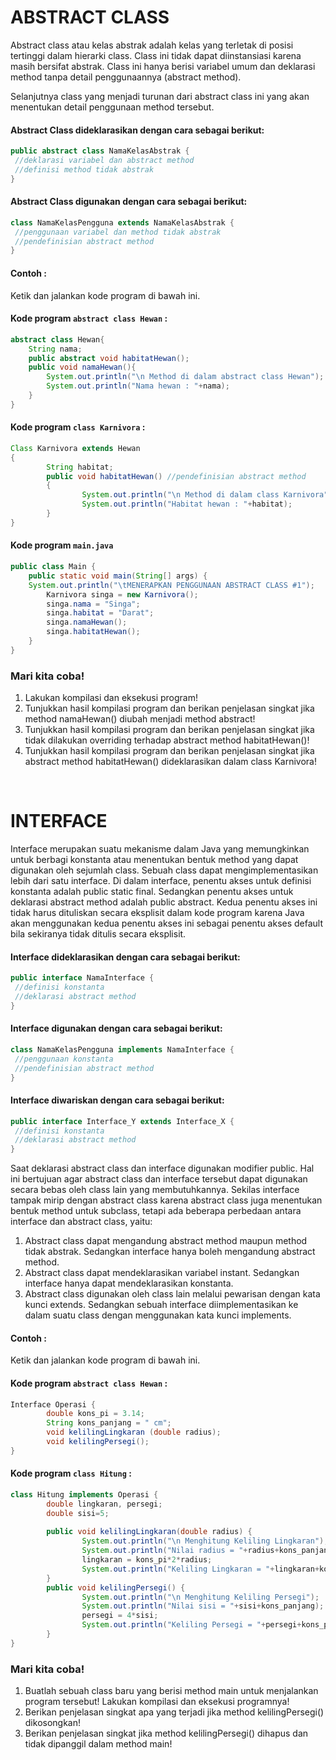 # ABSTRACT CLASS
Abstract class atau kelas abstrak adalah kelas yang terletak di posisi tertinggi dalam hierarki class. Class ini tidak dapat diinstansiasi karena masih bersifat abstrak. Class ini hanya berisi variabel umum dan deklarasi method tanpa detail penggunaannya (abstract method). 


Selanjutnya class yang menjadi turunan dari abstract class ini yang akan menentukan detail penggunaan method tersebut.


#### Abstract Class dideklarasikan dengan cara sebagai berikut:

```java
public abstract class NamaKelasAbstrak {
 //deklarasi variabel dan abstract method
 //definisi method tidak abstrak
}
```

#### Abstract Class digunakan dengan cara sebagai berikut:

```java
class NamaKelasPengguna extends NamaKelasAbstrak {
 //penggunaan variabel dan method tidak abstrak
 //pendefinisian abstract method
}
```

#### Contoh :
Ketik dan jalankan kode program di bawah ini.

#### Kode program `abstract class Hewan` : 
```java
abstract class Hewan{
    String nama;
    public abstract void habitatHewan();
    public void namaHewan(){
        System.out.println("\n Method di dalam abstract class Hewan");
        System.out.println("Nama hewan : "+nama);
    }
}
```
#### Kode program `class Karnivora` : 

```java
Class Karnivora extends Hewan
{
        String habitat;
        public void habitatHewan() //pendefinisian abstract method
        {
                System.out.println("\n Method di dalam class Karnivora");
                System.out.println("Habitat hewan : "+habitat);
        }
}
```
#### Kode program `main.java`

```java
public class Main {
    public static void main(String[] args) {
    System.out.println("\tMENERAPKAN PENGGUNAAN ABSTRACT CLASS #1");
        Karnivora singa = new Karnivora();
        singa.nama = "Singa";
        singa.habitat = "Darat";
        singa.namaHewan();
        singa.habitatHewan();
    }
}        
```

### Mari kita coba!


1. Lakukan kompilasi dan eksekusi program!
2. Tunjukkan hasil kompilasi program dan berikan penjelasan singkat jika method namaHewan() diubah menjadi method abstract!
3. Tunjukkan hasil kompilasi program dan berikan penjelasan singkat jika tidak dilakukan overriding terhadap abstract method habitatHewan()!
4. Tunjukkan hasil kompilasi program dan berikan penjelasan singkat jika abstract method habitatHewan() dideklarasikan dalam class Karnivora!

 <br>

# INTERFACE
Interface merupakan suatu mekanisme dalam Java yang memungkinkan untuk berbagi konstanta atau menentukan bentuk method yang dapat digunakan oleh sejumlah class. Sebuah class dapat mengimplementasikan lebih dari satu interface. Di dalam interface, penentu akses untuk definisi konstanta adalah public static final. Sedangkan penentu akses untuk deklarasi abstract method adalah public abstract. Kedua penentu akses ini tidak harus dituliskan secara eksplisit dalam kode program karena Java akan menggunakan kedua penentu akses ini sebagai penentu akses default bila sekiranya tidak ditulis secara eksplisit.


#### Interface dideklarasikan dengan cara sebagai berikut:

```java
public interface NamaInterface {
 //definisi konstanta
 //deklarasi abstract method
}
```

#### Interface digunakan dengan cara sebagai berikut:

```java
class NamaKelasPengguna implements NamaInterface {
 //penggunaan konstanta
 //pendefinisian abstract method
}
```

#### Interface diwariskan dengan cara sebagai berikut:

```java
public interface Interface_Y extends Interface_X {
 //definisi konstanta
 //deklarasi abstract method
}
```

Saat deklarasi abstract class dan interface digunakan modifier public. Hal ini bertujuan agar abstract class dan interface tersebut dapat digunakan secara bebas oleh class lain yang membutuhkannya. Sekilas interface tampak mirip dengan abstract class karena abstract class juga menentukan bentuk method untuk subclass, tetapi ada beberapa perbedaan antara interface dan abstract class, yaitu:


1. Abstract class dapat mengandung abstract method maupun method tidak abstrak. Sedangkan interface hanya boleh mengandung abstract method.
2. Abstract class dapat mendeklarasikan variabel instant. Sedangkan interface hanya dapat mendeklarasikan konstanta.
3. Abstract class digunakan oleh class lain melalui pewarisan dengan kata kunci extends. Sedangkan sebuah interface diimplementasikan ke dalam suatu class dengan menggunakan kata kunci implements.

#### Contoh : 
Ketik dan jalankan kode program di bawah ini.

#### Kode program `abstract class Hewan` : 

```java
Interface Operasi {
        double kons_pi = 3.14;
        String kons_panjang = " cm";
        void kelilingLingkaran (double radius);
        void kelilingPersegi();
}
```

#### Kode program `class Hitung` :

```java
class Hitung implements Operasi {
        double lingkaran, persegi;
        double sisi=5;
        
        public void kelilingLingkaran(double radius) {
                System.out.println("\n Menghitung Keliling Lingkaran");
                System.out.println("Nilai radius = "+radius+kons_panjang);
                lingkaran = kons_pi*2*radius;
                System.out.println("Keliling Lingkaran = "+lingkaran+kons_panjang";
        }
        public void kelilingPersegi() {
                System.out.println("\n Menghitung Keliling Persegi");
                System.out.println("Nilai sisi = "+sisi+kons_panjang);
                persegi = 4*sisi;
                System.out.println("Keliling Persegi = "+persegi+kons_panjang);
        }
}
```



### Mari kita coba!

1. Buatlah sebuah class baru yang berisi method main untuk menjalankan program tersebut! Lakukan kompilasi dan eksekusi programnya!
2. Berikan penjelasan singkat apa yang terjadi jika method kelilingPersegi() dikosongkan!
3. Berikan penjelasan singkat jika method kelilingPersegi() dihapus dan tidak dipanggil dalam method main!
